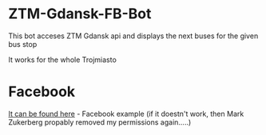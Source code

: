 # ZTM-Gdansk-FB-Bot
This bot acceses ZTM Gdansk api and displays the next buses for the given bus stop

It works for the whole Trojmiasto

# Facebook
[It can be found here](https://www.facebook.com/ProjektMarcinek-277517109529900/) - Facebook example (if it doestn't work, then Mark Zukerberg propably removed my permissions again.....)
